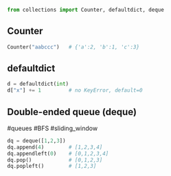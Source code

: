 ```python
from collections import Counter, defaultdict, deque
```
## Counter
```python
Counter("aabccc")   # {'a':2, 'b':1, 'c':3}
```
## defaultdict
```python
d = defaultdict(int)
d["x"] += 1         # no KeyError, default=0
```
## Double-ended queue (deque)
#queues #BFS #sliding_window
```python
dq = deque([1,2,3])
dq.append(4)        # [1,2,3,4]
dq.appendleft(0)    # [0,1,2,3,4]
dq.pop()            # [0,1,2,3]
dq.popleft()        # [1,2,3]
```
